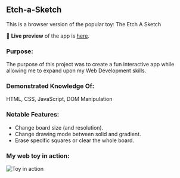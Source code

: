 ## Etch-a-Sketch
  This is a browser version of the popular toy: The Etch A Sketch

🔗 **Live preview** of the app is [here](https://j-haze.github.io/etch-a-sketch/).

### Purpose: ###
The purpose of this project was to create a fun interactive app while allowing me to expand upon my Web Development skills.

### Demonstrated Knowledge Of: ###

HTML, CSS, JavaScript, DOM Manipulation

### Notable Features: ###

* Change board size (and resolution).
* Change drawing mode between solid and gradient.
* Erase specific squares or clear the whole board.

### My web toy in action: ###

![Toy in action](./images/ReadMe1.jpg)
